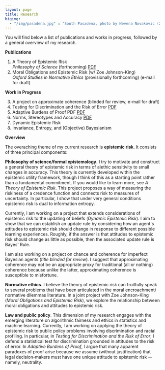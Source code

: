 ```yaml
---
layout: page
title: Research
bigimg:
  - "/img/pasadena.jpg" : "South Pasadena, photo by Nevena Novakovic (2018)"
---
```

You will find below a list of publications and works in progress, followed by a general overview of my research.  

**Publications**
1. A Theory of Epistemic Risk  
  _Philosophy of Science_ (forthcoming) [PDF](research/babic_ter.pdf)
2. Moral Obligations and Epistemic Risk (w/ Zoe Johnson-King)  
  _Oxford Studies in Normative Ethics_ (provisionally forthcoming) (e-mail for draft)

**Work in Progress** 

<ol start="3">
  <li>A project on approximate coherence (blinded for review, e-mail for draft) </li>
  <li>Testing for Discrimination and the Risk of Error <a href="babic_tfd.pdf">PDF</a> </li>
  <li>Adaptive Burdens of Proof PDF <a href="babic_abp.pdf">PDF</a> </li>
  <li>Norms, Stereotypes and Accuracy <a href="babic_nsa.pdf">PDF</a> </li>
  <li>Dynamic Epistemic Risk </li>
  <li>Invariance, Entropy, and (Objective) Bayesianism </li>
</ol> 

**Overview**
  
The overaching theme of my current research is **epistemic risk**. It consists of three principal components:

**Philosophy of science/formal epistemology**. I try to motivate and construct a general theory of epistemic risk in terms of alethic sensitivity to small changes in accuracy. This theory is currently developed within the epistemic utility framework, though I think of this as a starting point rather than a fundamental commitment. If you would like to learn more, see _A Theory of Epistemic Risk_. This project proposes a way of measuring the riskiness of a credence function and connects risk to measures of uncertainty. In particular, I show that under very general conditions epistemic risk is dual to information entropy. 

Currently, I am working on a project that extends considerations of epistemic risk to the updating of beliefs (_Dynamic Epistemic Risk_). I aim to show that we can establish an update rule by considering how an agent's attitudes to epistemic risk should change in response to different possible learning experiences. Roughly, if the answer is that attitudes to epistemic risk should change as little as possible, then the associated update rule is Bayes' Rule. 

I am also working on a project on chance and coherence for imperfect Bayesian agents (_title blinded for review_). I suggest that approximating coherence may not be an appropriate proxy for traditional (all or nothing) coherence because unlike the latter, approximating coherence is susceptible to misfortune. 

**Normative ethics**. I believe the theory of epistemic risk can fruitfully speak to several problems that have been articulated in the moral encroachment/ normative dilemmas literature. In a joint project with Zoe Johnson-King (_Moral Obligations and Epistemic Risk_), we explore the relationship between moral obligations and attitudes to epistemic risk.

**Law and public policy**. This dimension of my research engages with the emerging literature on algorithmic fairness and ethics in statistics and machine learning. Currently, I am working on applying the theory of epistemic risk to public policy problems involving discrimination and racial profiling. In particular, in _Testing for Discrimination and the Risk of Error_, I defend a statistical test for discrimination grounded in attitudes to the risk of error. In _Adaptive Burdens of Proof_, I argue that many apparent paradoxes of proof arise because we assume (without justification) that legal decision-makers must have one unique attitude to epistemic risk -- namely, neutrality.  
